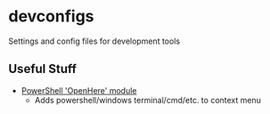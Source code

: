 # devconfigs
Settings and config files for development tools

## Useful Stuff

- [PowerShell 'OpenHere' module](https://github.com/KUTlime/PowerShell-Open-Here-Module)
    - Adds powershell/windows terminal/cmd/etc. to context menu

